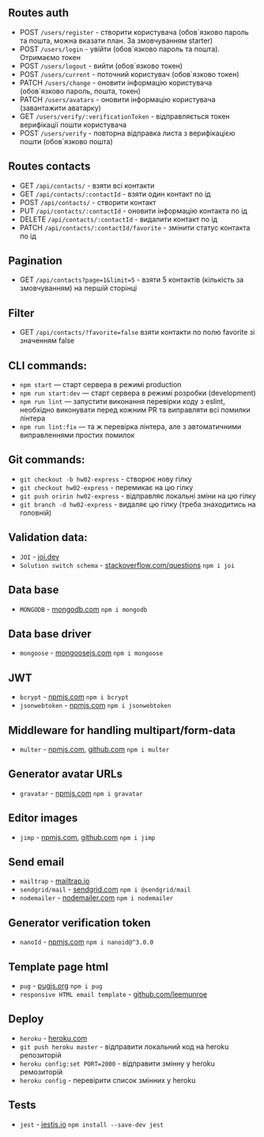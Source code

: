 ## Routes auth
- POST `/users/register` - створити користувача (обов`язково пароль та пошта, можна вказати план. За змовчуванням starter)
- POST `/users/login` - увійти (обов`язково пароль та пошта). Отримаємо токен
- POST `/users/logout` - вийти (обов`язково токен)
- POST `/users/current` - поточний користувач (обов`язково токен)
- PATCH `/users/change` - оновити інформацію користувача (обов`язково пароль, пошта, токен)
- PATCH `/users/avatars` - оновити інформацію користувача (завантажити аватарку)
- GET `/users/verify/:verificationToken` - відправляється токен верифікації пошти користувача
- POST `/users/verify` - повторна відправка листа з верифікацією пошти (обов`язково пошта)

## Routes contacts
- GET `/api/contacts/` - взяти всі контакти
- GET `/api/contacts/:contactId` - взяти один контакт по ід
- POST `/api/contacts/` - створити контакт
- PUT `/api/contacts/:contactId` - оновити інформацію контакта по ід
- DELETE `/api/contacts/:contactId` - видалити контакт по ід
- PATCH `/api/contacts/:contactId/favorite` - змінити статус контакта по ід

## Pagination
- GET `/api/contacts?page=1&limit=5` - взяти 5 контактів (кількість за змовчуванням) на першій сторінці 

## Filter
- GET `/api/contacts/?favorite=false` взяти контакти по полю favorite зі значенням false

## CLI commands:
- `npm start` &mdash; старт сервера в режимі production
- `npm run start:dev` &mdash; старт сервера в режимі розробки (development)
- `npm run lint` &mdash; запустити виконання перевірки коду з eslint, необхідно виконувати перед кожним PR та виправляти всі помилки лінтера
- `npm run lint:fix` &mdash; та ж перевірка лінтера, але з автоматичними виправленнями простих помилок

## Git commands:
- `git checkout -b hw02-express` - створює нову гілку
- `git checkout hw02-express` - перемикає на цю гілку
- `git push oririn hw02-express` - відправляє локальні зміни на цю гілку
- `git branch -d hw02-express` - видаляє цю гілку (треба знаходитись на головній)

## Validation data:
- `JOI` - [joi.dev](https://joi.dev/api/?v=17.8.1)
- `Solution switch schema` - [stackoverflow.com/questions](https://stackoverflow.com/questions/59861503/joi-validator-conditional-schema)
```npm i joi```

## Data base
- `MONGODB` - [mongodb.com](https://www.mongodb.com/docs/guides/)
``` npm i mongodb ```

## Data base driver
- `mongoose` - [mongoosejs.com](https://mongoosejs.com/docs/schematypes.html#objectids)
``` npm i mongoose ``` 

## JWT
- `bcrypt` - [npmjs.com](https://www.npmjs.com/package/bcrypt)
``` npm i bcrypt ``` 
- `jsonwebtoken` - [npmjs.com](https://www.npmjs.com/package/jsonwebtoken)
``` npm i jsonwebtoken ``` 

## Middleware for handling multipart/form-data
- `multer` - [npmjs.com](https://www.npmjs.com/package/multer), [github.com](https://github.com/expressjs/multer)
``` npm i multer ``` 

## Generator avatar URLs
- `gravatar` - [npmjs.com](https://www.npmjs.com/package/gravatar)
``` npm i gravatar ``` 

## Editor images
- `jimp` - [npmjs.com](https://www.npmjs.com/package/jimp), [github.com](https://github.com/jimp-dev/jimp/tree/main/packages/plugin-resize)
``` npm i jimp ``` 

## Send email
- `mailtrap` - [mailtrap.io](https://mailtrap.io/)
- `sendgrid/mail` - [sendgrid.com](https://sendgrid.com/)
```npm i @sendgrid/mail```
- `nodemailer` - [nodemailer.com](https://nodemailer.com/about/)
```npm i nodemailer```

## Generator verification token
- `nanoId` - [npmjs.com](https://www.npmjs.com/package/nanoid)
```npm i nanoid@^3.0.0```

## Template page html
- `pug` - [pugjs.org](https://pugjs.org/api/getting-started.html)
```npm i pug```
- `responsive HTML email template` - [github.com/leemunroe](https://github.com/leemunroe/responsive-html-email-template)

## Deploy
- `heroku` - [heroku.com](https://dashboard.heroku.com/)
- `git push heroku master` - відправити локальний код на heroku репозиторій
- `heroku config:set PORT=2000` - відправити змінну у heroku ремозиторій
- `heroku config` - перевірити список змінних у heroku

## Tests
- `jest` - [jestjs.io](https://jestjs.io/uk/docs/getting-started)
``` npm install --save-dev jest ``` 
